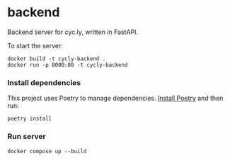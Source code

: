 # backend

Backend server for cyc.ly, written in FastAPI.

To start the server:

```
docker build -t cycly-backend .
docker run -p 8000:80 -t cycly-backend
```

### Install dependencies

This project uses Poetry to manage dependencies. [Install Poetry] and then run:

```
poetry install
```

### Run server

```
docker compose up --build
```

[Install Poetry]: https://python-poetry.org/docs/#installation
